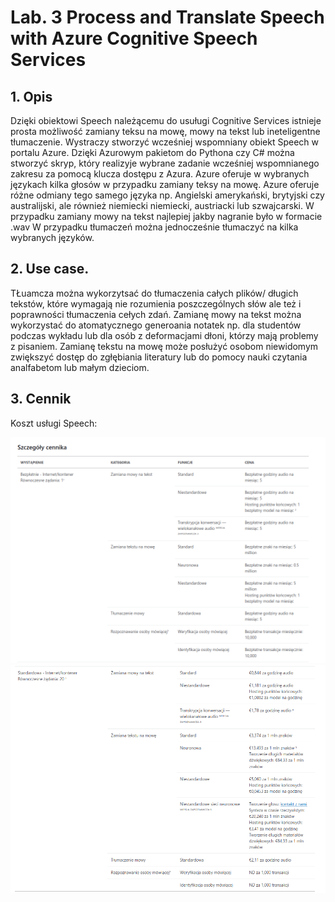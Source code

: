 # Lab. 3 Process and Translate Speech with Azure Cognitive Speech Services

## 1. Opis

Dzięki obiektowi Speech należącemu do usuługi Cognitive Services istnieje prosta możliwość zamiany teksu na mowę, mowy na tekst lub ineteligentne tłumaczenie. Wystraczy stworzyć wcześniej wspomniany obiekt Speech w portalu Azure. Dzięki Azurowym pakietom do Pythona czy C# można stworzyć skryp, który realizyje wybrane zadanie wcześniej wspomnianego zakresu za pomocą klucza dostępu z Azura. 
Azure oferuje w wybranych językach kilka głosów w przypadku zamiany teksy na mowę. 
Azure oferuje różne odmiany tego samego języka np. Angielski amerykański, brytyjski czy australijski, ale również niemiecki niemiecki, austriacki lub szwajcarski.
W przypadku zamiany mowy na tekst najlepiej jakby nagranie było w formacie .wav
W przypadku tłumaczeń można jednocześnie tłumaczyć na kilka wybranych języków.

## 2. Use case.

TŁuamcza można wykorzytsać do tłumaczenia całych plików/ długich tekstów, które wymagają nie rozumienia poszczególnych słów ale też i poprawności tłumaczenia cełych zdań.
Zamianę mowy na tekst można wykorzystać do atomatycznego generoania notatek np. dla studentów podczas wykładu lub dla osób z deformacjami dłoni, którzy mają problemy z pisaniem.
Zamianę tekstu na mowę może posłużyć osobom niewidomym zwiększyć dostęp do zgłębiania literatury lub do pomocy nauki czytania analfabetom lub małym dzieciom.

## 3. Cennik

Koszt usługi Speech:

![CennikSpeech1](https://raw.githubusercontent.com/edsuch21/AI-on-Microsoft-Azure/main/lab3/Speech1.png)
![CennikSpeech2](https://raw.githubusercontent.com/edsuch21/AI-on-Microsoft-Azure/main/lab3/Speech2.png)




